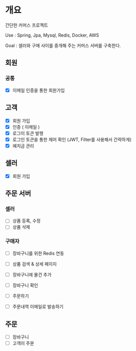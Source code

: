 # 개요
간단한 커머스 프로젝트 

Use : Spring, Jpa, Mysql, Redis, Docker, AWS

Goal : 셀러와 구매 사이를 중개해 주는 커머스 서버를 구축한다. 


## 회원
### 공통
- [x] 이메일 인증을 통한 회원가입

## 고객
- [x] 회원 가입
- [x] 인증 ( 이메일 )
- [x] 로그이 토큰 발행
- [x] 로그인 토큰을 통한 제어 확인 (JWT, Filter를 사용해서 간략하게)
- [x] 예치금 관리

## 셀러
- [x] 회원 가입

## 주문 서버
### 셀러
- [ ] 상품 등록, 수정
- [ ] 상품 삭제

### 구매자
- [ ] 장바구니를 위한 Redis 연동 
- [ ] 상품 검색 & 상세 페이지
- [ ] 장바구니에 물건 추가
- [ ] 장바구니 확인
- [ ] 주문하기
- [ ] 주문내역 이메일로 발송하기 


## 주문
- [ ] 장바구니
- [ ] 고객이 주문
